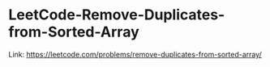 # LeetCode-Remove-Duplicates-from-Sorted-Array
Link: https://leetcode.com/problems/remove-duplicates-from-sorted-array/
